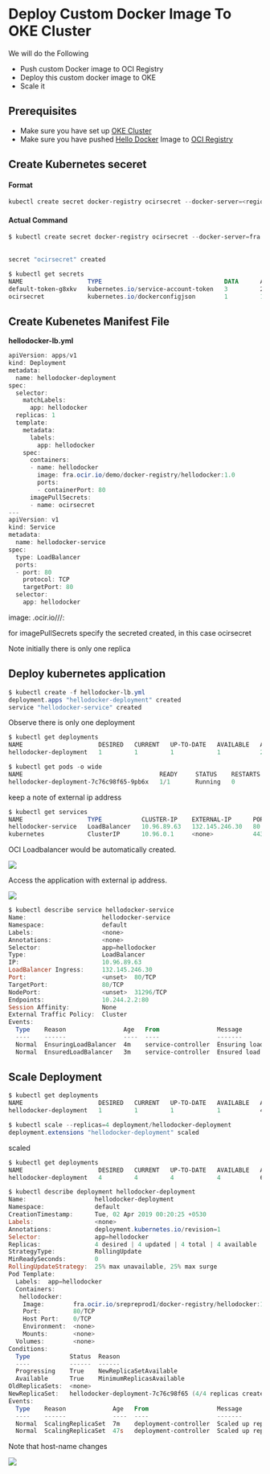 # Deploy Custom Docker Image To OKE Cluster

We will do the Following

* Push custom Docker image to OCI Registry
* Deploy this custom docker image to OKE
* Scale it

## Prerequisites
* Make sure you have set up [OKE Cluster](OracleContainerEngineForKubernetes.md)
* Make sure you have pushed [Hello Docker](https://github.com/enabling-cloud/docker-learning/blob/master/HelloDockerImage.md) Image to [OCI Registry](OCIRegistry.md)


## Create Kubernetes seceret


#### Format
```Powershell
kubectl create secret docker-registry ocirsecret --docker-server=<region-code>.ocir.io --docker-username='<tenancy-name>/<oci-username>' --docker-password='<oci-auth-token>' --docker-email='<email-address>'
```

#### Actual Command
```Powershell
$ kubectl create secret docker-registry ocirsecret --docker-server=fra.ocir.io --docker-username='demo/nadeem@abc.com' --docker-password='A<AFDS}r2[754:{o>' --docker-email='nadeem@abc.com'
 
 
secret "ocirsecret" created
```

```Powershell
$ kubectl get secrets
NAME                  TYPE                                  DATA      AGE
default-token-g8xkv   kubernetes.io/service-account-token   3         20m
ocirsecret            kubernetes.io/dockerconfigjson        1         12s
```

## Create Kubenetes Manifest File

**hellodocker-lb.yml**
```Powershell
apiVersion: apps/v1
kind: Deployment
metadata:
  name: hellodocker-deployment
spec:
  selector:
    matchLabels:
      app: hellodocker
  replicas: 1
  template:
    metadata:
      labels:
        app: hellodocker
    spec:
      containers:
      - name: hellodocker  
        image: fra.ocir.io/demo/docker-registry/hellodocker:1.0
        ports:
        - containerPort: 80
      imagePullSecrets:
      - name: ocirsecret
---
apiVersion: v1
kind: Service
metadata:
  name: hellodocker-service
spec:
  type: LoadBalancer
  ports:
  - port: 80
    protocol: TCP
    targetPort: 80
  selector:
    app: hellodocker
```

image: <region-code>.ocir.io/<tenancy-name>/<repo-name>/<image-name>:<tag>


for imagePullSecrets specify the secreted created, in this case ocirsecret



Note initially there is only one replica

## Deploy kubernetes application

```Powershell
$ kubectl create -f hellodocker-lb.yml
deployment.apps "hellodocker-deployment" created
service "hellodocker-service" created
```

Observe there is only one deployment

```Powershell
$ kubectl get deployments
NAME                     DESIRED   CURRENT   UP-TO-DATE   AVAILABLE   AGE
hellodocker-deployment   1         1         1            1           29s
```


```Powershell
$ kubectl get pods -o wide
NAME                                      READY     STATUS    RESTARTS   AGE       IP           NODE
hellodocker-deployment-7c76c98f65-9pb6x   1/1       Running   0          38s       10.244.2.2   10.0.11.2
```
keep a note of external ip address

```Powershell
$ kubectl get services
NAME                  TYPE           CLUSTER-IP    EXTERNAL-IP      PORT(S)        AGE
hellodocker-service   LoadBalancer   10.96.89.63   132.145.246.30   80:31296/TCP   57s
kubernetes            ClusterIP      10.96.0.1     <none>           443/TCP        28m
```

OCI Loadbalancer would be automatically created.

![](../resources/custom-docker-deploy-oke.png)

Access the application with external ip address.

![](../resources/hello-docker-oke.png)



```Powershell
$ kubectl describe service hellodocker-service
Name:                     hellodocker-service
Namespace:                default
Labels:                   <none>
Annotations:              <none>
Selector:                 app=hellodocker
Type:                     LoadBalancer
IP:                       10.96.89.63
LoadBalancer Ingress:     132.145.246.30
Port:                     <unset>  80/TCP
TargetPort:               80/TCP
NodePort:                 <unset>  31296/TCP
Endpoints:                10.244.2.2:80
Session Affinity:         None
External Traffic Policy:  Cluster
Events:
  Type    Reason                Age   From                Message
  ----    ------                ----  ----                -------
  Normal  EnsuringLoadBalancer  4m    service-controller  Ensuring load balancer
  Normal  EnsuredLoadBalancer   3m    service-controller  Ensured load balancer
```

## Scale Deployment

```Powershell
$ kubectl get deployments
NAME                     DESIRED   CURRENT   UP-TO-DATE   AVAILABLE   AGE
hellodocker-deployment   1         1         1            1           4m
```

```Powershell
$ kubectl scale --replicas=4 deployment/hellodocker-deployment
deployment.extensions "hellodocker-deployment" scaled
```
scaled

```Powershell
$ kubectl get deployments
NAME                     DESIRED   CURRENT   UP-TO-DATE   AVAILABLE   AGE
hellodocker-deployment   4         4         4            4           6m
```



```Powershell
$ kubectl describe deployment hellodocker-deployment
Name:                   hellodocker-deployment
Namespace:              default
CreationTimestamp:      Tue, 02 Apr 2019 00:20:25 +0530
Labels:                 <none>
Annotations:            deployment.kubernetes.io/revision=1
Selector:               app=hellodocker
Replicas:               4 desired | 4 updated | 4 total | 4 available | 0 unavailable
StrategyType:           RollingUpdate
MinReadySeconds:        0
RollingUpdateStrategy:  25% max unavailable, 25% max surge
Pod Template:
  Labels:  app=hellodocker
  Containers:
   hellodocker:
    Image:        fra.ocir.io/srepreprod1/docker-registry/hellodocker:1.0
    Port:         80/TCP
    Host Port:    0/TCP
    Environment:  <none>
    Mounts:       <none>
  Volumes:        <none>
Conditions:
  Type           Status  Reason
  ----           ------  ------
  Progressing    True    NewReplicaSetAvailable
  Available      True    MinimumReplicasAvailable
OldReplicaSets:  <none>
NewReplicaSet:   hellodocker-deployment-7c76c98f65 (4/4 replicas created)
Events:
  Type    Reason             Age   From                   Message
  ----    ------             ----  ----                   -------
  Normal  ScalingReplicaSet  7m    deployment-controller  Scaled up replica set hellodocker-deployment-7c76c98f65 to 1
  Normal  ScalingReplicaSet  47s   deployment-controller  Scaled up replica set hellodocker-deployment-7c76c98f65 to 4
```

Note that host-name changes 



![](../resources/clustered-docker-image.png)

